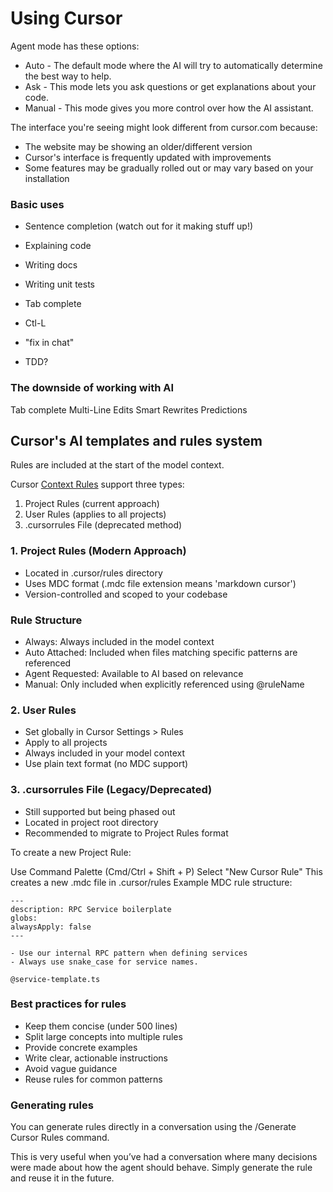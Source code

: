 # Using Cursor

Agent mode has these options:

- Auto - The default mode where the AI will try to automatically determine the best way to help.
- Ask - This mode lets you ask questions or get explanations about your code.
- Manual - This mode gives you more control over how the AI assistant.

The interface you're seeing might look different from cursor.com because:

- The website may be showing an older/different version
- Cursor's interface is frequently updated with improvements
- Some features may be gradually rolled out or may vary based on your installation

### Basic uses

- Sentence completion (watch out for it making stuff up!)
- Explaining code
- Writing docs
- Writing unit tests

- Tab complete
- Ctl-L
- "fix in chat"
- TDD?

### The downside of working with AI

Tab  complete
Multi-Line Edits
Smart Rewrites
Predictions

## Cursor's AI templates and rules system

Rules are included at the start of the model context.

Cursor [Context Rules](https://docs.cursor.com/context/rules) support three types:

1. Project Rules (current approach)
2. User Rules (applies to all projects)
3. .cursorrules File (deprecated method)

### 1. Project Rules (Modern Approach)

- Located in .cursor/rules directory
- Uses MDC format (.mdc file extension means 'markdown cursor')
- Version-controlled and scoped to your codebase

### Rule Structure

- Always: Always included in the model context
- Auto Attached: Included when files matching specific patterns are referenced
- Agent Requested: Available to AI based on relevance
- Manual: Only included when explicitly referenced using @ruleName

### 2. User Rules

- Set globally in Cursor Settings > Rules
- Apply to all projects
- Always included in your model context
- Use plain text format (no MDC support)

### 3. .cursorrules File (Legacy/Deprecated)

- Still supported but being phased out
- Located in project root directory
- Recommended to migrate to Project Rules format

To create a new Project Rule:

Use Command Palette (Cmd/Ctrl + Shift + P)
Select "New Cursor Rule"
This creates a new .mdc file in .cursor/rules
Example MDC rule structure:

```mdc
---
description: RPC Service boilerplate
globs: 
alwaysApply: false
---

- Use our internal RPC pattern when defining services
- Always use snake_case for service names.

@service-template.ts
```

### Best practices for rules

- Keep them concise (under 500 lines)
- Split large concepts into multiple rules
- Provide concrete examples
- Write clear, actionable instructions
- Avoid vague guidance
- Reuse rules for common patterns

### Generating rules

You can generate rules directly in a conversation using the /Generate Cursor Rules command.

This is very useful when you’ve had a conversation where many decisions were made about how the agent should behave. Simply generate the rule and reuse it in the future.
